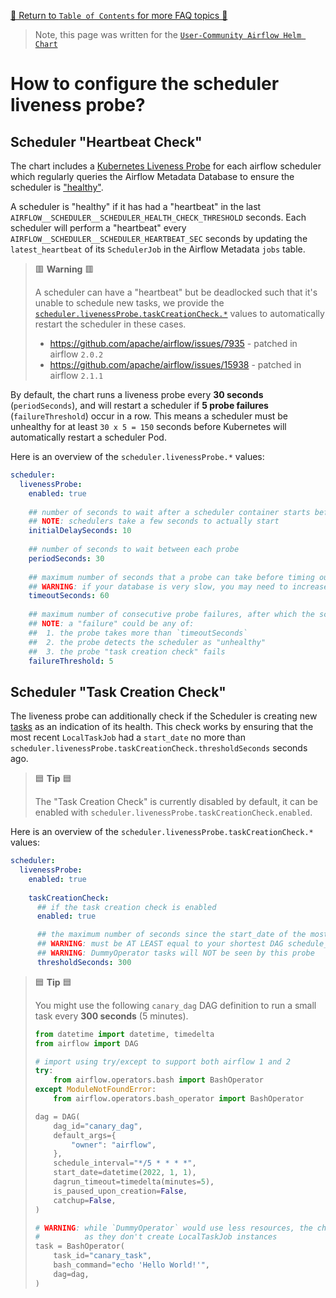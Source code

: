 [🔗 Return to `Table of Contents` for more FAQ topics 🔗](https://github.com/airflow-helm/charts/tree/main/charts/airflow#frequently-asked-questions)

> Note, this page was written for the [`User-Community Airflow Helm Chart`](https://github.com/airflow-helm/charts/tree/main/charts/airflow)

# How to configure the scheduler liveness probe?

## Scheduler "Heartbeat Check"

The chart includes a [Kubernetes Liveness Probe](https://kubernetes.io/docs/tasks/configure-pod-container/configure-liveness-readiness-startup-probes/)
for each airflow scheduler which regularly queries the Airflow Metadata Database to ensure the scheduler is ["healthy"](https://airflow.apache.org/docs/apache-airflow/stable/logging-monitoring/check-health.html).

A scheduler is "healthy" if it has had a "heartbeat" in the last `AIRFLOW__SCHEDULER__SCHEDULER_HEALTH_CHECK_THRESHOLD` seconds.
Each scheduler will perform a "heartbeat" every `AIRFLOW__SCHEDULER__SCHEDULER_HEARTBEAT_SEC` seconds by updating the `latest_heartbeat` of its `SchedulerJob` in the Airflow Metadata `jobs` table.

> 🟥 __Warning__ 🟥
>
> A scheduler can have a "heartbeat" but be deadlocked such that it's unable to schedule new tasks,
> we provide the [`scheduler.livenessProbe.taskCreationCheck.*`](#scheduler-task-creation-check) values to automatically restart the scheduler in these cases.
>
> - https://github.com/apache/airflow/issues/7935 - patched in airflow `2.0.2`
> - https://github.com/apache/airflow/issues/15938 - patched in airflow `2.1.1`

By default, the chart runs a liveness probe every __30 seconds__ (`periodSeconds`), and will restart a scheduler if __5 probe failures__ (`failureThreshold`) occur in a row.
This means a scheduler must be unhealthy for at least `30 x 5 = 150` seconds before Kubernetes will automatically restart a scheduler Pod.

Here is an overview of the `scheduler.livenessProbe.*` values:

```yaml
scheduler:
  livenessProbe:
    enabled: true
    
    ## number of seconds to wait after a scheduler container starts before running its first probe
    ## NOTE: schedulers take a few seconds to actually start
    initialDelaySeconds: 10
    
    ## number of seconds to wait between each probe
    periodSeconds: 30
    
    ## maximum number of seconds that a probe can take before timing out
    ## WARNING: if your database is very slow, you may need to increase this value to prevent invalid scheduler restarts
    timeoutSeconds: 60
    
    ## maximum number of consecutive probe failures, after which the scheduler will be restarted
    ## NOTE: a "failure" could be any of:
    ##  1. the probe takes more than `timeoutSeconds`
    ##  2. the probe detects the scheduler as "unhealthy"
    ##  3. the probe "task creation check" fails
    failureThreshold: 5
```

## Scheduler "Task Creation Check"

The liveness probe can additionally check if the Scheduler is creating new [tasks](https://airflow.apache.org/docs/apache-airflow/stable/concepts/tasks.html) as an indication of its health.
This check works by ensuring that the most recent `LocalTaskJob` had a `start_date` no more than `scheduler.livenessProbe.taskCreationCheck.thresholdSeconds` seconds ago.

> 🟦 __Tip__ 🟦
>
> The "Task Creation Check" is currently disabled by default, it can be enabled with `scheduler.livenessProbe.taskCreationCheck.enabled`.

Here is an overview of the `scheduler.livenessProbe.taskCreationCheck.*` values:

```yaml
scheduler:
  livenessProbe:
    enabled: true
    
    taskCreationCheck:
      ## if the task creation check is enabled
      enabled: true

      ## the maximum number of seconds since the start_date of the most recent LocalTaskJob
      ## WARNING: must be AT LEAST equal to your shortest DAG schedule_interval
      ## WARNING: DummyOperator tasks will NOT be seen by this probe
      thresholdSeconds: 300
```

> 🟦 __Tip__ 🟦
>
> You might use the following `canary_dag` DAG definition to run a small task every __300 seconds__ (5 minutes).
> 
> ```python
> from datetime import datetime, timedelta
> from airflow import DAG
> 
> # import using try/except to support both airflow 1 and 2
> try:
>     from airflow.operators.bash import BashOperator
> except ModuleNotFoundError:
>     from airflow.operators.bash_operator import BashOperator
> 
> dag = DAG(
>     dag_id="canary_dag",
>     default_args={
>         "owner": "airflow",
>     },
>     schedule_interval="*/5 * * * *",
>     start_date=datetime(2022, 1, 1),
>     dagrun_timeout=timedelta(minutes=5),
>     is_paused_upon_creation=False,
>     catchup=False,
> )
> 
> # WARNING: while `DummyOperator` would use less resources, the check can't see those tasks 
> #          as they don't create LocalTaskJob instances
> task = BashOperator(
>     task_id="canary_task",
>     bash_command="echo 'Hello World!'",
>     dag=dag,
> )
> ```